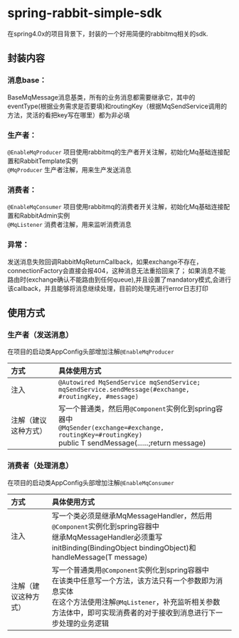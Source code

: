 # spring-rabbit-simple-sdk
在spring4.0x的项目背景下，封装的一个好用简便的rabbitmq相关的sdk.

## 封装内容
### 消息base：
BaseMqMessage消息基类，所有的业务消息都需要继承它，其中的eventType(根据业务需求是否要填)和routingKey（根据MqSendService调用的方法，灵活的看把key写在哪里）都为非必填

### 生产者：
`@EnableMqProducer` 项目使用rabbitmq的生产者开关注解，初始化Mq基础连接配置和RabbitTemplate实例</br>
`@MqProducer` 生产者注解，用来生产发送消息

### 消费者：
`@EnableMqConsumer` 项目使用rabbitmq的消费者开关注解，初始化Mq基础连接配置和RabbitAdmin实例</br>
`@MqListener` 消费者注解，用来监听消费消息

### 异常：
发送消息失败回调RabbitMqReturnCallback，如果exchange不存在，connectionFactory会直接会报404，这种消息无法重拾回来了；
如果消息不能路由时(exchange确认不能路由到任何queue),并且设置了mandatory模式,会进行该callback，并且能够将消息继续处理，目前的处理先进行error日志打印

## 使用方式
### 生产者（发送消息）
在项目的启动类AppConfig头部增加注解`@EnableMqProducer`

|  方式 | 具体使用方式 |
| :- | :- |
| 注入 | ```@Autowired MqSendService mqSendService;```</br>```mqSendService.sendMessage(#exchange, #routingKey, #message)```|
| 注解（建议这种方式） | 写一个普通类，然后用`@Component`实例化到spring容器中</br>```@MqSender(exchange=#exchange, routingKey=#routingKey)```</br> public T sendMessage(......;return message) |

### 消费者（处理消息）
在项目的启动类AppConfig头部增加注解`@EnableMqConsumer`

|  方式 | 具体使用方式 |
| :- | :- |
| 注入 | 写一个类必须是继承MqMessageHandler，然后用`@Component`实例化到spring容器中</br>继承MqMessageHandler必须重写initBinding(BindingObject bindingObject)和handleMessage(T message) |
| 注解（建议这种方式） | 写一个普通类用`@Component`实例化到spring容器中</br>在该类中任意写一个方法，该方法只有一个参数即为消息实体</br>在这个方法使用注解`@MqListener`，补充监听相关参数</br>方法体中，即可实现消费者的对于接收到消息进行下一步处理的业务逻辑 |
